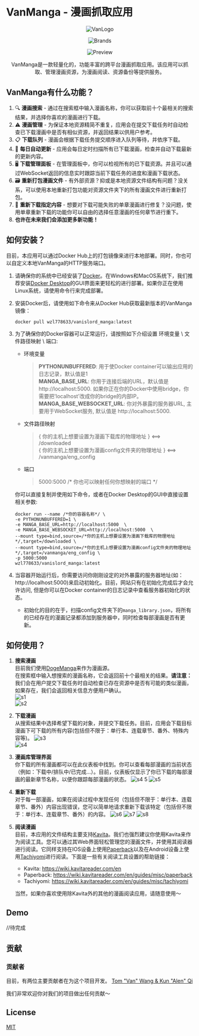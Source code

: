 # VanManga - 漫画抓取应用 
<div align="center">
  
![VanLogo](https://github.com/Alen-QK/python-vanmanga-crawler/assets/37805183/e4f30d77-a6fe-421a-b411-af73134ffdfa)  

![Brands](https://github.com/Alen-QK/python-vanmanga-crawler/assets/37805183/654e0b06-45e4-4754-8841-51abb64d019e)  

![Preview](https://github.com/Alen-QK/python-vanmanga-crawler/assets/37805183/40b1bfc5-0e74-41e3-9fe0-07ba6882ca12)

VanManga是一款轻量化的，功能丰富的跨平台漫画抓取应用。该应用可以抓取、管理漫画资源，为漫画阅读、资源备份等提供服务。
</div>  
  
  
## VanManga有什么功能？
1. 🔍 **漫画搜索** - 通过在搜索框中输入漫画名称，你可以获取前十个最相关的搜索结果，并选择你喜欢的漫画进行下载。
2. ⚠️ **漫画管理** - 为保证本地资源精简不重复，应用会在提交下载任务时自动检查已下载漫画中是否有相似资源，并返回结果以供用户参考。
3. 📋 **下载队列** - 漫画会根据下载任务提交顺序进入队列等待，并依序下载。
4. 🔄 **每日自动更新** - 应用会每日定时扫描所有已下载漫画，检查并自动下载最新的更新内容。
5. 🖥️ **下载管理面板** - 在管理面板中，你可以检视所有的已下载资源。并且可以通过WebSocket返回的信息实时跟踪当前下载任务的进度和漫画下载状态。
6. 🗃️ **重新打包漫画文件** - 有外部资源？抑或是本地资源文件结构有问题？没关系，可以使用本地重新打包功能对资源文件夹下的所有漫画文件进行重新打包。
7. 🔧 **重新下载指定内容** - 想要对下载可能失败的单章漫画进行修复？没问题，使用单章重新下载的功能你可以自由的选择任意漫画的任何章节进行重下。
8. **也许在未来我们会添加更多新功能！**
  
  

## 如何安装？
目前，本应用可以通过Docker Hub上的打包镜像来进行本地部署。同时，你也可以自定义本地VanManga的HTTP服务端口。
1. 请确保你的系统中已经安装了[Docker](https://www.docker.com/)。在Windows和MacOS系统下，我们推荐安装[Docker Desktop](https://www.docker.com/products/docker-desktop/)的GUI界面来更轻松的进行部署。如果你正在使用Linux系统，请使用命令行来完成部署。
2. 安装Docker后，请使用如下命令来从Docker Hub获取最新版本的VanManga镜像：
    ```
   docker pull wzl778633/vanislord_manga:latest
   ```
3. 为了确保你的Docker容器可以正常运行，请按照如下介绍设置 环境变量 \  文件路径映射 \ 端口:
    - 环境变量
        >**PYTHONUNBUFFERED**: 用于使Docker container可以输出应用的日志记录，默认值是1  
        **MANGA_BASE_URL**: 你用于连接后端的URL，默认值是 http://localhost:5000. 如果你正在你的Docker中使用bridge，你需要把'localhost'改成你的bridge的内部IP。  
        **MANGA_BASE_WEBSOCKET_URL**: 你对外暴露的服务器URL, 主要用于WebSocket服务, 默认值是 http://localhost:5000.
    - 文件路径映射
        > { 你的主机上想要设置为漫画下载库的物理地址 } <==> /downloaded    
        { 你的主机上想要设置为漫画config文件夹的物理地址 } <==> /vanmanga/eng_config
    - 端口
        > 5000:5000 /* 你也可以映射任何你想映射的端口 */
    
   你可以直接复制并使用如下命令，或者在Docker Desktop的GUI中直接设置相关参数:  
    ```
   docker run --name /*你的容器名称*/ \
    -e PYTHONUNBUFFERED=1 \
    -e MANGA_BASE_URL=http://localhost:5000  \
    -e MANGA_BASE_WEBSOCKET_URL=http://localhost:5000  \
    --mount type=bind,source=/*你的主机上想要设置为漫画下载库的物理地址*/,target=/downloaded \
    --mount type=bind,source=/*你的主机上想要设置为漫画config文件夹的物理地址*/,target=/vanmanga/eng_config \
    -p 5000:5000
    wzl778633/vanislord_manga:latest
   ```
4. 当容器开始运行后，你需要访问你刚刚设定的对外暴露的服务器地址(如： http://localhost:5000)来启动初始化。目前，网站只有在初始化完成后才会允许访问, 但是你可以在Docker container的日志记录中查看服务器初始化的状态。
    - 初始化的目的在于，扫描config文件夹下的`manga_library.json`，将所有的已经存在的漫画记录都添加到服务器中，同时检查每部漫画是否有更新。
  
  
## 如何使用？
1. **搜索漫画**  
    目前我们使用[DogeManga](https://dogemanga.com/)来作为漫画源。  
    在搜索框中输入想搜索的漫画名称，它会返回前十个最相关的结果。**请注意：** 我们会在用户提交下载任务时自动检查已存在资源中是否有可能的类似漫画，如果存在，我们会返回相关信息方便用户确认。  
    ![s1](https://github.com/Alen-QK/python-vanmanga-crawler/assets/37805183/b0daddd5-faa3-41e6-aaba-2b18c8ea43a7)     
    ![s2](https://github.com/Alen-QK/python-vanmanga-crawler/assets/37805183/1b7ab286-64c6-4069-83dc-bae342fdc49a)
2. **下载漫画**  
    从搜索结果中选择希望下载的对象，并提交下载任务。目前，应用会下载目标漫画下可下载的所有内容(包括但不限于：单行本、连载章节、番外、特殊内容等)。 
    ![s3](https://github.com/Alen-QK/python-vanmanga-crawler/assets/37805183/b27b1631-0faa-46a2-96f9-645b3929907e)  
    ![s4](https://github.com/Alen-QK/python-vanmanga-crawler/assets/37805183/2b0d9c7a-e343-4ad6-8a0a-57493a87460e)
3. **漫画库管理界面**  
    你下载的所有漫画都可以在此仪表板中找到。你可以查看每部漫画的当前状态（例如：下载中/排队中/已完成...）。目前，仪表板仅显示了你已下载的每部漫画的最新章节名称，以便你跟踪每部漫画的状态。
    ![s4 5](https://github.com/Alen-QK/python-vanmanga-crawler/assets/37805183/9246f8ff-01a6-44cd-a360-10d401eafb25) 
    ![s5](https://github.com/Alen-QK/python-vanmanga-crawler/assets/37805183/3a1d2837-fad0-46bc-a953-d3d1c080eec3)
4. **重新下载**  
    对于每一部漫画，如果在阅读过程中发现任何（包括但不限于：单行本、连载章节、番外）内容出现错误，您可以简单地请求重新下载该特定（包括但不限于：单行本、连载章节、番外）的内容。
    ![s6](https://github.com/Alen-QK/python-vanmanga-crawler/assets/37805183/4b0cbb19-fb58-40ab-9e68-3e73175efa78) 
    ![s7](https://github.com/Alen-QK/python-vanmanga-crawler/assets/37805183/0b2aca2f-1a40-4d66-9671-0992f1b9ac61)
    ![s8](https://github.com/Alen-QK/python-vanmanga-crawler/assets/37805183/d19194c8-e273-4dbe-9439-53e54b0a4a3d)
5. **阅读漫画**  
    目前，本应用的文件结构主要支持[Kavita](https://github.com/Kareadita/Kavita)。我们也强烈建议你使用Kavita来作为阅读工具。您可以通过其Web界面轻松管理您的漫画文件，并使用其阅读器进行阅读。它同样支持在IOS设备上使用[Paperback](https://paperback.moe/)以及在Android设备上使用[Tachiyomi](https://tachiyomi.org/)进行阅读。下面是一些有关阅读工具设置的帮助链接：  
    - Kavita: https://wiki.kavitareader.com/en
    - Paperback: https://wiki.kavitareader.com/en/guides/misc/paperback
    - Tachiyomi: https://wiki.kavitareader.com/en/guides/misc/tachiyomi
   
    当然，如果你喜欢使用除Kavita外的其他的漫画阅读应用，请随意使用～
  
  
## Demo

//待完成
  
  
## 贡献
### 贡献者

目前，有两位主要贡献者在为这个项目开发。
<a href="https://github.com/Alen-QK/python-vanmanga-crawler/graphs/contributors">
Tom "Van" Wang & Kun "Alen" Qi
</a>

我们非常欢迎你对我们的项目做出任何贡献～
  
  
## License

[MIT](LICENSE)
